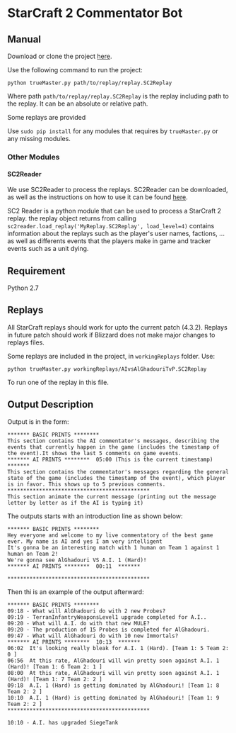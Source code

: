 # StarCraft 2 Commentator Bot

## Manual

Download or clone the project [here](https://github.com/ybhartia/170Starcraft).

Use the following command to run the project:

	python trueMaster.py path/to/replay/replay.SC2Replay

Where path `path/to/replay/replay.SC2Replay` is the replay including path to the replay. It can be an absolute or relative path.

Some replays are provided

Use `sudo pip install` for any modules that requires by `trueMaster.py` or any missing modules.

### Other Modules

#### SC2Reader

We use SC2Reader to process the replays.
SC2Reader can be downloaded, as well as the instructions on how to use it can be found [here](https://github.com/GraylinKim/sc2reader).

SC2 Reader is a python module that can be used to process a StarCraft 2 replay. the replay object returns from calling `sc2reader.load_replay('MyReplay.SC2Replay', load_level=4)` contains information about the replays such as the player's user names, factions, ... as well as differents events that the players make in game and tracker events such as a unit dying.

## Requirement

Python 2.7

## Replays

All StarCraft replays should work for upto the current patch (4.3.2). Replays in future patch should work if Blizzard does not make major changes to replays files.

Some replays are included in the project, in `workingReplays` folder. Use:

	python trueMaster.py workingReplays/AIvsAlGhadouriTvP.SC2Replay

To run one of the replay in this file.

## Output Description

Output is in the form:

	******* BASIC PRINTS ********
	This section contains the AI commentator's messages, describing the events that currently happen in the game (includes the timestamp of the event).It shows the last 5 comments on game events.
	******* AI PRINTS ********  05:00 (This is the current timestamp)   *******
	This section contains the commentator's messages regarding the general state of the game (includes the timestamp of the event), which player is in favor. This shows up to 5 previous comments.
	*********************************************	
	This section animate the current message (printing out the message letter by letter as if the AI is typing it)

The outputs starts with an introduction line as shown below:

	******* BASIC PRINTS ********
	Hey everyone and welcome to my live commentatory of the best game ever. My name is AI and yes I am very intelligent
	It's gonna be an interesting match with 1 human on Team 1 against 1 human on Team 2!
	We're gonna see AlGhadouri VS A.I. 1 (Hard)!
	******* AI PRINTS ********  00:11  *******

	*********************************************

Then thi is an example of the output afterward:

	******* BASIC PRINTS ********
	09:18 - What will AlGhadouri do with 2 new Probes?
	09:19 - TerranInfantryWeaponsLevel1 upgrade completed for A.I..
	09:20 - What will A.I. do with that new MULE?
	09:20 - The production of 15 Probes is completed for AlGhadouri.
	09:47 - What will AlGhadouri do with 10 new Immortals?
	******* AI PRINTS ********  10:13  *******
	06:02  It's looking really bleak for A.I. 1 (Hard). [Team 1: 5 Team 2: 0 ]
	06:56  At this rate, AlGhadouri will win pretty soon against A.I. 1 (Hard)! [Team 1: 6 Team 2: 1 ]
	08:00  At this rate, AlGhadouri will win pretty soon against A.I. 1 (Hard)! [Team 1: 7 Team 2: 2 ]
	09:18  A.I. 1 (Hard) is getting dominated by AlGhadouri! [Team 1: 8 Team 2: 2 ]
	10:10  A.I. 1 (Hard) is getting dominated by AlGhadouri! [Team 1: 9 Team 2: 2 ]
	*********************************************
	 
	10:10 - A.I. has upgraded SiegeTank

